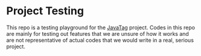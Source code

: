 # Project Testing

This repo is a testing playground for the [JavaTag](https://github.com/JavaAwesome/JavaTag) project. Codes in this repo are mainly for testing out features that we are unsure of how it works and are not representative of actual codes that we would write in a real, serious project.   
